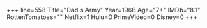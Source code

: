 +++
line=558
Title="Dad's Army"
Year=1968
Age="7+"
IMDb="8.1"
RottenTomatoes=""
Netflix=1
Hulu=0
PrimeVideo=0
Disney=0
+++

